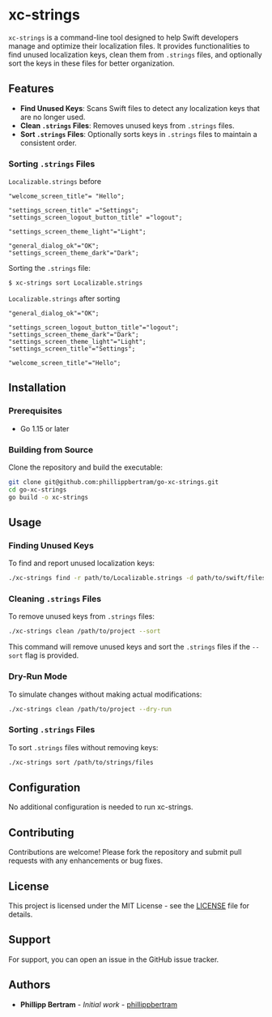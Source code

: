 # xc-strings

`xc-strings` is a command-line tool designed to help Swift developers manage and optimize their localization files. 
It provides functionalities to find unused localization keys, clean them from `.strings` files, and optionally sort the keys in these files for better organization.

## Features

- **Find Unused Keys**: Scans Swift files to detect any localization keys that are no longer used.
- **Clean `.strings` Files**: Removes unused keys from `.strings` files.
- **Sort `.strings` Files**: Optionally sorts keys in `.strings` files to maintain a consistent order.

### Sorting `.strings` Files

`Localizable.strings` before
```text
"welcome_screen_title"= "Hello";

"settings_screen_title" ="Settings";
"settings_screen_logout_button_title" ="logout";

"settings_screen_theme_light"="Light";

"general_dialog_ok"="OK";
"settings_screen_theme_dark"="Dark";
```

Sorting the `.strings` file:
```bash
$ xc-strings sort Localizable.strings
```

`Localizable.strings` after sorting
```text
"general_dialog_ok"="OK";

"settings_screen_logout_button_title"="logout";
"settings_screen_theme_dark"="Dark";
"settings_screen_theme_light"="Light";
"settings_screen_title"="Settings";

"welcome_screen_title"="Hello";
```


## Installation

### Prerequisites

- Go 1.15 or later

### Building from Source

Clone the repository and build the executable:

```bash
git clone git@github.com:phillippbertram/go-xc-strings.git
cd go-xc-strings
go build -o xc-strings
```

## Usage

### Finding Unused Keys

To find and report unused localization keys:

```bash
./xc-strings find -r path/to/Localizable.strings -d path/to/swift/files
```

### Cleaning `.strings` Files

To remove unused keys from `.strings` files:

```bash
./xc-strings clean /path/to/project --sort
```

This command will remove unused keys and sort the `.strings` files if the `--sort` flag is provided.

### Dry-Run Mode

To simulate changes without making actual modifications:

```bash
./xc-strings clean /path/to/project --dry-run
```

### Sorting `.strings` Files

To sort `.strings` files without removing keys:

```bash
./xc-strings sort /path/to/strings/files
```

## Configuration

No additional configuration is needed to run xc-strings.

## Contributing

Contributions are welcome! Please fork the repository and submit pull requests with any enhancements or bug fixes.

## License

This project is licensed under the MIT License - see the [LICENSE](LICENSE) file for details.

## Support

For support, you can open an issue in the GitHub issue tracker.

## Authors

- **Phillipp Bertram** - *Initial work* - [phillippbertram](https://github.com/phillippbertram)